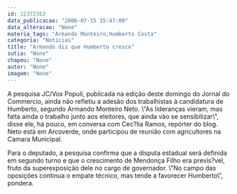 ```yaml
---
id: 12372352
data_publicacao: "2006-07-15 15:47:00"
data_alteracao: "None"
materia_tags: "Armando Monteiro,Humberto Costa"
categoria: "Notícias"
title: "Armando diz que Humberto cresce"
sutia: "None"
chapeu: "None"
autor: "None"
imagem: "None"
---
```

<p><P>A pesquisa JC/Vox Populi, publicada na edição deste domingo do Jornal do Commercio, ainda não refletiu a adesão dos trabalhistas à candidatura de Humberto, segundo Armando Monteiro Neto. \"As lideranças vieram, mas falta ainda o trabalho junto aos eleitores, que ainda vão se sensibilizar\", disse ele, há pouco, em conversa com Cec?lia Ramos, repórter do blog. Neto está em Arcoverde, onde participou de reunião com agricultores na Camara Municipal. </P></p>
<p><P>Para o deputado, a pesquisa confirma que a disputa estadual será definida em segundo turno e que o crescimento de Mendonça Filho era previs?vel, fruto da superexposição dele no cargo de governador. \"No campo das oposições continua o empate técnico, mas tende a favorecer Humberto\", pondera. </P> </p>
